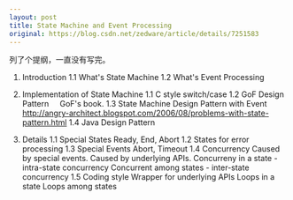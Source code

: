 ```yaml
---
layout: post
title: State Machine and Event Processing
original: https://blog.csdn.net/zedware/article/details/7251583
---
```

列了个提纲，一直没有写完。
1. Introduction
1.1 What's State Machine
1.2 What's Event Processing

2. Implementation of State Machine
1.1 C style switch/case
1.2 GoF Design Pattern
    GoF's book.
1.3 State Machine Design Pattern with Event
    http://angry-architect.blogspot.com/2006/08/problems-with-state-pattern.html
1.4 Java Design Pattern

3. Details
1.1 Special States
Ready, End, Abort
1.2 States for error processing
1.3 Special Events
Abort, Timeout
1.4 Concurrency
Caused by special events.
Caused by underlying APIs.
Concurreny in a state - intra-state concurrency
Concurrent among states - inter-state concurrency
1.5 Coding style
Wrapper for underlying APIs
Loops in a state
Loops among states
            